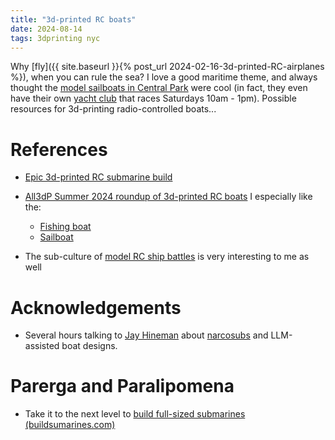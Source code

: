 ```yaml
---
title: "3d-printed RC boats"
date: 2024-08-14
tags: 3dprinting nyc
---
```


Why [fly]({{ site.baseurl }}{% post_url 2024-02-16-3d-printed-RC-airplanes %}), when you can rule the sea? I love a good maritime theme, and always thought the [model sailboats in Central Park](https://www.centralpark.com/things-to-do/sports/model-sailboats/) were cool (in fact, they even have their own [yacht club](http://www.cpmyc.org) that races Saturdays 10am - 1pm). Possible resources for 3d-printing radio-controlled boats...

# References

- [Epic 3d-printed RC submarine build](https://hackaday.com/2024/08/13/rc-submarine-build-starts-with-plenty-of-research/)

- [All3dP Summer 2024 roundup of 3d-printed RC boats](https://all3dp.com/2/3d-printed-rc-boat-the-best-projects-for-rocking-boats/) I especially like the:
    - [Fishing boat](https://www.printables.com/model/531618-rc-boat-model)
    - [Sailboat](https://www.thingiverse.com/thing:2786977)

- The sub-culture of [model RC ship battles](https://rcwarshipcombat.com) is very interesting to me as well

# Acknowledgements

- Several hours talking to [Jay Hineman](https://scholar.google.com/citations?user=cmdgvoUAAAAJ&hl=en&oi=ao) about [narcosubs](https://www.afcea.org/signal-media/technology/narco-subs-game-hide-and-seek) and LLM-assisted boat designs.

# Parerga and Paralipomena

- Take it to the next level to [build full-sized submarines (buildsumarines.com)](https://www.buildsubmarines.com)